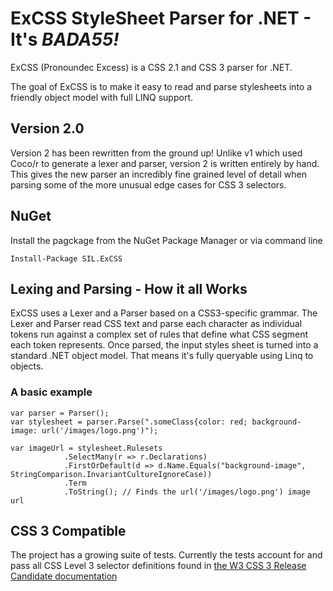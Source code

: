 # ExCSS StyleSheet Parser for .NET - It's _BADA55!_

ExCSS (Pronoundec Excess) is a CSS 2.1 and CSS 3 parser for .NET.

The goal of ExCSS is to make it easy to read and parse stylesheets into a friendly object model with full LINQ support.

## Version 2.0

Version 2 has been rewritten from the ground up!  Unlike v1 which used Coco/r to generate a lexer and parser, version 2 is
written entirely by hand.  This gives the new parser an incredibly fine grained level of detail when parsing some of the more
unusual edge cases for CSS 3 selectors.

## NuGet

Install the pagckage from the NuGet Package Manager or via command line

    Install-Package SIL.ExCSS

## Lexing and Parsing - How it all Works

ExCSS uses a Lexer and a Parser based on a CSS3-specific grammar.  The Lexer and Parser read CSS text and parse each
character as individual tokens run against a complex set of rules that define what CSS segment each token represents.
Once parsed, the input styles sheet is turned into a standard .NET object model.  That means it's
fully queryable using Linq to objects.

### A basic example

    var parser = Parser();
    var stylesheet = parser.Parse(".someClass{color: red; background-image: url('/images/logo.png')");

    var imageUrl = stylesheet.Rulesets
                .SelectMany(r => r.Declarations)
                .FirstOrDefault(d => d.Name.Equals("background-image", StringComparison.InvariantCultureIgnoreCase))
                .Term
                .ToString(); // Finds the url('/images/logo.png') image url

## CSS 3 Compatible

The project has a growing suite of tests.  Currently the tests account for and pass all CSS Level 3 selector definitions
found in [the W3 CSS 3 Release Candidate documentation](http://www.w3.org/TR/2001/CR-css3-selectors-20011113/)
